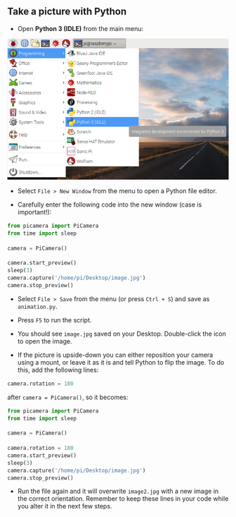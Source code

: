 ## Take a picture with Python

- Open **Python 3 (IDLE)** from the main menu:

 ![Open Python 3](images/python3-app-menu.png)

- Select `File > New Window` from the menu to open a Python file editor.

- Carefully enter the following code into the new window (case is important!):

 ```python
 from picamera import PiCamera
 from time import sleep

 camera = PiCamera()

 camera.start_preview()
 sleep(3)
 camera.capture('/home/pi/Desktop/image.jpg')
 camera.stop_preview()
 ```

- Select `File > Save` from the menu (or press `Ctrl + S`) and save as `animation.py`.

- Press `F5` to run the script.

- You should see `image.jpg` saved on your Desktop. Double-click the icon to open the image.

- If the picture is upside-down you can either reposition your camera using a mount, or leave it as it is and tell Python to flip the image. To do this, add the following lines:

 ```python
 camera.rotation = 180
 ```

 after `camera = PiCamera()`, so it becomes:

 ```python
 from picamera import PiCamera
 from time import sleep

 camera = PiCamera()

 camera.rotation = 180
 camera.start_preview()
 sleep(3)
 camera.capture('/home/pi/Desktop/image.jpg')
 camera.stop_preview()
 ```

- Run the file again and it will overwrite `image2.jpg` with a new image in the correct orientation. Remember to keep these lines in your code while you alter it in the next few steps.

